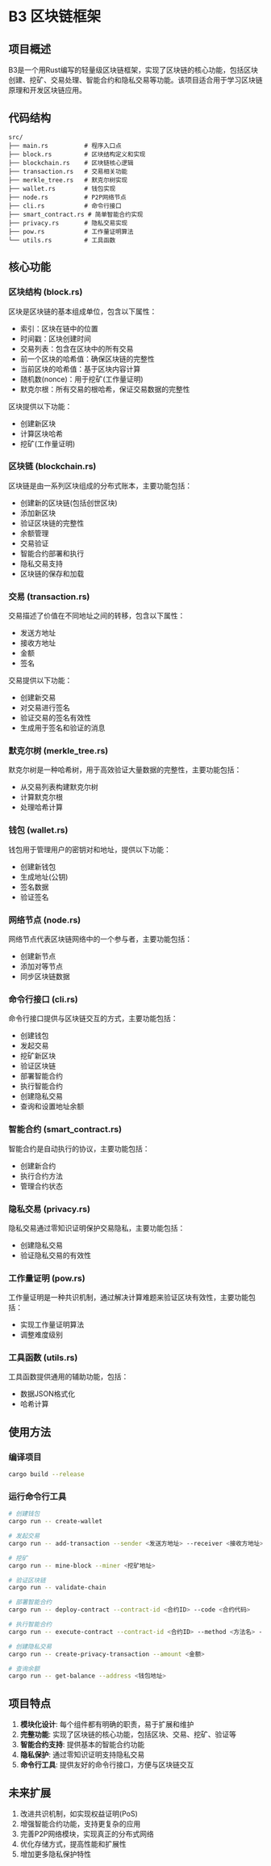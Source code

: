 # B3 区块链框架

## 项目概述

B3是一个用Rust编写的轻量级区块链框架，实现了区块链的核心功能，包括区块创建、挖矿、交易处理、智能合约和隐私交易等功能。该项目适合用于学习区块链原理和开发区块链应用。

## 代码结构

```
src/
├── main.rs          # 程序入口点
├── block.rs         # 区块结构定义和实现
├── blockchain.rs    # 区块链核心逻辑
├── transaction.rs   # 交易相关功能
├── merkle_tree.rs   # 默克尔树实现
├── wallet.rs        # 钱包实现
├── node.rs          # P2P网络节点
├── cli.rs           # 命令行接口
├── smart_contract.rs # 简单智能合约实现
├── privacy.rs       # 隐私交易实现
├── pow.rs           # 工作量证明算法
└── utils.rs         # 工具函数
```

## 核心功能

### 区块结构 (block.rs)

区块是区块链的基本组成单位，包含以下属性：
- 索引：区块在链中的位置
- 时间戳：区块创建时间
- 交易列表：包含在区块中的所有交易
- 前一个区块的哈希值：确保区块链的完整性
- 当前区块的哈希值：基于区块内容计算
- 随机数(nonce)：用于挖矿(工作量证明)
- 默克尔根：所有交易的根哈希，保证交易数据的完整性

区块提供以下功能：
- 创建新区块
- 计算区块哈希
- 挖矿(工作量证明)

### 区块链 (blockchain.rs)

区块链是由一系列区块组成的分布式账本，主要功能包括：
- 创建新的区块链(包括创世区块)
- 添加新区块
- 验证区块链的完整性
- 余额管理
- 交易验证
- 智能合约部署和执行
- 隐私交易支持
- 区块链的保存和加载

### 交易 (transaction.rs)

交易描述了价值在不同地址之间的转移，包含以下属性：
- 发送方地址
- 接收方地址
- 金额
- 签名

交易提供以下功能：
- 创建新交易
- 对交易进行签名
- 验证交易的签名有效性
- 生成用于签名和验证的消息

### 默克尔树 (merkle_tree.rs)

默克尔树是一种哈希树，用于高效验证大量数据的完整性，主要功能包括：
- 从交易列表构建默克尔树
- 计算默克尔根
- 处理哈希计算

### 钱包 (wallet.rs)

钱包用于管理用户的密钥对和地址，提供以下功能：
- 创建新钱包
- 生成地址(公钥)
- 签名数据
- 验证签名

### 网络节点 (node.rs)

网络节点代表区块链网络中的一个参与者，主要功能包括：
- 创建新节点
- 添加对等节点
- 同步区块链数据

### 命令行接口 (cli.rs)

命令行接口提供与区块链交互的方式，主要功能包括：
- 创建钱包
- 发起交易
- 挖矿新区块
- 验证区块链
- 部署智能合约
- 执行智能合约
- 创建隐私交易
- 查询和设置地址余额

### 智能合约 (smart_contract.rs)

智能合约是自动执行的协议，主要功能包括：
- 创建新合约
- 执行合约方法
- 管理合约状态

### 隐私交易 (privacy.rs)

隐私交易通过零知识证明保护交易隐私，主要功能包括：
- 创建隐私交易
- 验证隐私交易的有效性

### 工作量证明 (pow.rs)

工作量证明是一种共识机制，通过解决计算难题来验证区块有效性，主要功能包括：
- 实现工作量证明算法
- 调整难度级别

### 工具函数 (utils.rs)

工具函数提供通用的辅助功能，包括：
- 数据JSON格式化
- 哈希计算

## 使用方法

### 编译项目

```bash
cargo build --release
```

### 运行命令行工具

```bash
# 创建钱包
cargo run -- create-wallet

# 发起交易
cargo run -- add-transaction --sender <发送方地址> --receiver <接收方地址> --amount <金额>

# 挖矿
cargo run -- mine-block --miner <挖矿地址>

# 验证区块链
cargo run -- validate-chain

# 部署智能合约
cargo run -- deploy-contract --contract-id <合约ID> --code <合约代码>

# 执行智能合约
cargo run -- execute-contract --contract-id <合约ID> --method <方法名> --args <参数1> <参数2>

# 创建隐私交易
cargo run -- create-privacy-transaction --amount <金额>

# 查询余额
cargo run -- get-balance --address <钱包地址>
```

## 项目特点

1. **模块化设计**: 每个组件都有明确的职责，易于扩展和维护
2. **完整功能**: 实现了区块链的核心功能，包括区块、交易、挖矿、验证等
3. **智能合约支持**: 提供基本的智能合约功能
4. **隐私保护**: 通过零知识证明支持隐私交易
5. **命令行工具**: 提供友好的命令行接口，方便与区块链交互

## 未来扩展

1. 改进共识机制，如实现权益证明(PoS)
2. 增强智能合约功能，支持更复杂的应用
3. 完善P2P网络模块，实现真正的分布式网络
4. 优化存储方式，提高性能和扩展性
5. 增加更多隐私保护特性
